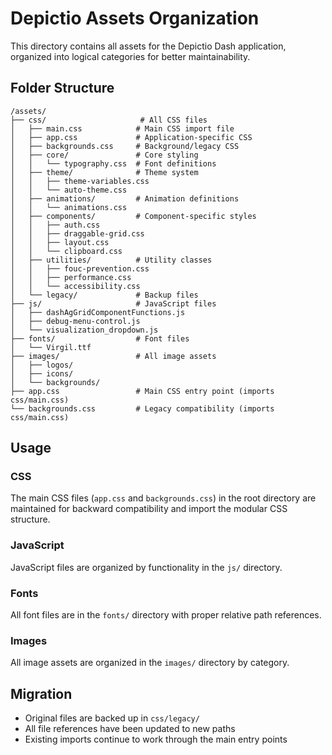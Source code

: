 # Depictio Assets Organization

This directory contains all assets for the Depictio Dash application, organized into logical categories for better maintainability.

## Folder Structure

```
/assets/
├── css/                     # All CSS files
│   ├── main.css            # Main CSS import file
│   ├── app.css             # Application-specific CSS
│   ├── backgrounds.css     # Background/legacy CSS
│   ├── core/               # Core styling
│   │   └── typography.css  # Font definitions
│   ├── theme/              # Theme system
│   │   ├── theme-variables.css
│   │   └── auto-theme.css
│   ├── animations/         # Animation definitions
│   │   └── animations.css
│   ├── components/         # Component-specific styles
│   │   ├── auth.css
│   │   ├── draggable-grid.css
│   │   ├── layout.css
│   │   └── clipboard.css
│   ├── utilities/          # Utility classes
│   │   ├── fouc-prevention.css
│   │   ├── performance.css
│   │   └── accessibility.css
│   └── legacy/             # Backup files
├── js/                     # JavaScript files
│   ├── dashAgGridComponentFunctions.js
│   ├── debug-menu-control.js
│   └── visualization_dropdown.js
├── fonts/                  # Font files
│   └── Virgil.ttf
├── images/                 # All image assets
│   ├── logos/
│   ├── icons/
│   └── backgrounds/
├── app.css                 # Main CSS entry point (imports css/main.css)
└── backgrounds.css         # Legacy compatibility (imports css/main.css)
```

## Usage

### CSS
The main CSS files (`app.css` and `backgrounds.css`) in the root directory are maintained for backward compatibility and import the modular CSS structure.

### JavaScript
JavaScript files are organized by functionality in the `js/` directory.

### Fonts
All font files are in the `fonts/` directory with proper relative path references.

### Images
All image assets are organized in the `images/` directory by category.

## Migration
- Original files are backed up in `css/legacy/`
- All file references have been updated to new paths
- Existing imports continue to work through the main entry points
